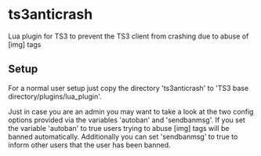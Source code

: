 ts3anticrash
============

Lua plugin for TS3 to prevent the TS3 client from crashing due to abuse of [img] tags

Setup
-----

For a normal user setup just copy the directory 'ts3anticrash' to 'TS3 base directory/plugins/lua_plugin'.

Just in case you are an admin you may want to take a look at the two config options provided via the variables 'autoban' and 'sendbanmsg'.
If you set the variable 'autoban' to true users trying to abuse [img] tags will be banned automatically.
Additionally you can set 'sendbanmsg' to true to inform other users that the user has been banned.